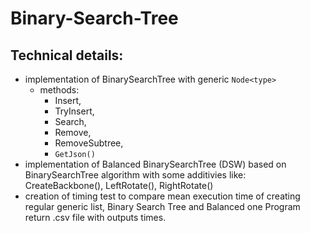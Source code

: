 # Binary-Search-Tree

## Technical details:
- implementation of BinarySearchTree with generic ```Node<type>```
    - methods: 
        - Insert, 
        - TryInsert, 
        - Search, 
        - Remove, 
        - RemoveSubtree, 
        - ```GetJson()```
- implementation of Balanced BinarySearchTree (DSW) based on BinarySearchTree algorithm with some additivies like: CreateBackbone(), LeftRotate(), RightRotate()
- creation of timing test to compare mean execution time of creating regular generic list, Binary Search Tree and Balanced one
Program return .csv  file with outputs times.

